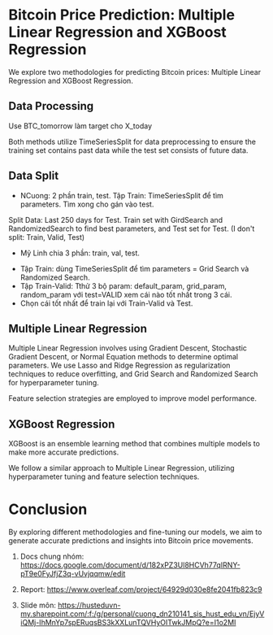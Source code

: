# Bitcoin Price Prediction: Multiple Linear Regression and XGBoost Regression
We explore two methodologies for predicting Bitcoin prices: Multiple Linear Regression and XGBoost Regression.

## Data Processing
Use BTC_tomorrow làm target cho X_today

Both methods utilize TimeSeriesSplit for data preprocessing to ensure the training set contains past data while the test set consists of future data. 

## Data Split
* NCuong: 2 phần train, test. Tập Train: TimeSeriesSplit để tìm parameters. Tìm xong cho gán vào test.

Split Data: Last 250 days for Test. 
Train set with GirdSearch and RandomizedSearch to find best parameters, and Test set for Test. (I don't split: Train, Valid, Test)

* Mỹ Linh chia 3 phần: train, val, test. 
- Tập Train: dùng TimeSeriesSplit để tìm parameters = Grid Search và Randomized Search. 
- Tập Train-Valid:  Tthử 3 bộ param: default_param, grid_param, random_param với test=VALID xem cái nào tốt nhất trong 3 cái. 
- Chọn cái tốt nhất để train lại với Train-Valid và Test.

## Multiple Linear Regression

Multiple Linear Regression involves using Gradient Descent, Stochastic Gradient Descent, or Normal Equation methods to determine optimal parameters. We use Lasso and Ridge Regression as regularization techniques to reduce overfitting, and Grid Search and Randomized Search for hyperparameter tuning.

Feature selection strategies are employed to improve model performance.

## XGBoost Regression

XGBoost is an ensemble learning method that combines multiple models to make more accurate predictions. 

We follow a similar approach to Multiple Linear Regression, utilizing hyperparameter tuning and feature selection techniques.

# Conclusion
By exploring different methodologies and fine-tuning our models, we aim to generate accurate predictions and insights into Bitcoin price movements.


1. Docs chung nhóm: https://docs.google.com/document/d/182xPZ3Ul8HCVh77qIRNY-pT9e0FyJfjZ3q-vUvjqqmw/edit

2. Report: https://www.overleaf.com/project/64929d030e8fe2041fb823c9

3. Slide môn: https://husteduvn-my.sharepoint.com/:f:/g/personal/cuong_dn210141_sis_hust_edu_vn/EjyViQMj-IhMnYp7spERuqsBS3kXXLunTQVHyOITwkJMpQ?e=I1o2MI